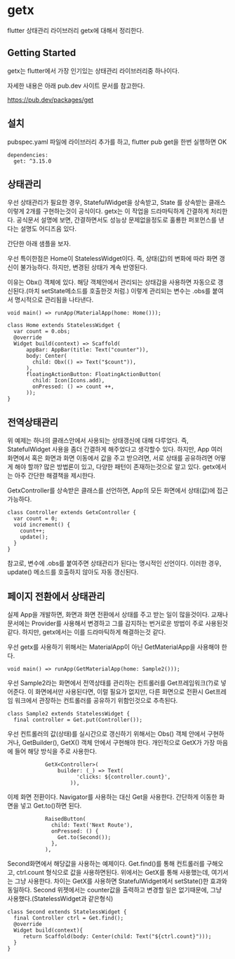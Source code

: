 # getx

flutter 상태관리 라이브러리 getx에 대해서 정리한다.


## Getting Started
getx는 flutter에서 가장 인기있는 상태관리 라이브러리중 하나이다.

자세한 내용은 아래 pub.dev 사이트 문서를 참고한다.

https://pub.dev/packages/get


## 설치
pubspec.yaml 파일에 라이브러리 추가를 하고,
flutter pub get을 한번 실행하면 OK
```
dependencies:
  get: ^3.15.0
```


## 상태관리
우선 상태관리가 필요한 경우, StatefulWidget을 상속받고, State 를 상속받는 클래스 이렇게 2개를 구현하는것이 공식이다.
getx는 이 작업을 드라마틱하게 간결하게 처리한다.
공식문서 설명에 보면, 간결하면서도 성능상 문제없을정도로 훌룡한 퍼포먼스를 낸다는 설명도 어디즈음 있다.

간단한 아래 샘플을 보자.

우선 특이한점은 Home이 StatelessWidget이다.
즉, 상태(값)의 변화에 따라 화면 갱신이 불가능하다.
하지만, 변경된 상태가 계속 반영된다.

이유는 Obx() 객체에 있다.
해당 객체안에서 관리되는 상태갑을 사용하면 자동으로 갱신된다.(마치 setState메소드를 호출한것 처럼.)
이렇게 관리되는 변수는 .obs를 붙여서 명시적으로 관리됨을 나타낸다.

```
void main() => runApp(MaterialApp(home: Home()));

class Home extends StatelessWidget {
  var count = 0.obs;
  @override
  Widget build(context) => Scaffold(
      appBar: AppBar(title: Text("counter")),
      body: Center(
        child: Obx(() => Text("$count")),
      ),
      floatingActionButton: FloatingActionButton(
        child: Icon(Icons.add),
        onPressed: () => count ++,
      ));
}
```

## 전역상태관리
위 예제는 하나의 클래스안에서 사용되는 상태갱신에 대해 다루었다.
즉, StatefulWidget 사용을 좀더 간결하게 해주었다고 생각할수 있다.
하지만, App 여러 화면에서 혹은 화면과 화면 이동에서 값을 주고 받으려면, 서로 상태를 공유하려면 어떻게 해야 할까?
많은 방법론이 있고, 다양한 패턴이 존재하는것으로 알고 있다.
getx에서는 아주 간단한 해결책을 제시한다.

GetxController를 상속받은 클래스를 선언하면, App의 모든 화면에서 상태(값)에 접근 가능하다.
```
class Controller extends GetxController {
  var count = 0;
  void increment() {
    count++;
    update();
  }
}
```
참고로, 변수에 .obs를 붙여주면 상태관리가 된다는 명시적인 선언이다.
이러한 경우, update() 메소드를 호출하지 않아도 자동 갱신된다.


## 페이지 전환에서 상태관리
실제 App을 개발하면, 화면과 화면 전환에서 상태를 주고 받는 일이 많을것이다.
교재나 문서에는 Provider를 사용해서 변경하고 그를 감지하는 번거로운 방법이 주로 사용된것 같다.
하지만, getx에서는 이를 드라마틱하게 해결하는것 같다.

우선 getx를 사용하기 위해서는 MaterialApp이 아닌 GetMaterialApp을 사용해야 한다.
```
void main() => runApp(GetMaterialApp(home: Sample2()));
```

우선 Sample2라는 화면에서 전역상태를 관리하는 컨트롤러를 Get프레임워크(?)로 넣어준다.
이 화면에서만 사용된다면, 이럴 필요가 없지만, 다른 화면으로 전환시 Get프레임 워크에서 관장하는 컨트롤러를 공유하기 위함인것으로 추측된다.
```
class Sample2 extends StatelessWidget {
  final controller = Get.put(Controller());
```

우선 컨트롤러의 값(상태)를 실시간으로 갱신하기 위해서는 Obs() 객체 안에서 구현하거나,
GetBuilder<Controller>(), GetX<Controller>() 객체 안에서 구현해야 한다.
개인적으로 GetX<Controller>가 가장 마음에 들어 해당 방식을 주로 사용한다.
```
            GetX<Controller>(
                builder: (_) => Text(
                      'clicks: ${controller.count}',
                    )),
```


이제 화면 전환이다.
Navigator를 사용하는 대신 Get을 사용한다.
간단하게 이동한 화면을 넣고 Get.to()하면 된다.
```
            RaisedButton(
              child: Text('Next Route'),
              onPressed: () {
                Get.to(Second());
              },
            ),
```

Second화면에서 해당값을 사용하는 예제이다.
Get.find()를 통해 컨트롤러를 구해오고, ctrl.count 형식으로 값을 사용하면된다.
위에서는 GetX를 통해 사용했는데, 여기서는 그냥 사용한다.
차이는 GetX를 사용하면 StatefulWidget에서 setState()한 효과와 동일하다.
Second 위젯에서는 counter값을 출력하고 변경할 일은 없기때문에, 그냥 사용했다.(StatelessWidget과 같은형식)
```
class Second extends StatelessWidget {
  final Controller ctrl = Get.find();
  @override
  Widget build(context){
     return Scaffold(body: Center(child: Text("${ctrl.count}")));
  }
}
```